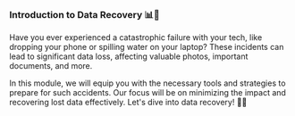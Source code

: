 ### Introduction to Data Recovery 📊🔧

Have you ever experienced a catastrophic failure with your tech, like dropping your phone or spilling water on your laptop? These incidents can lead to significant data loss, affecting valuable photos, important documents, and more. 

In this module, we will equip you with the necessary tools and strategies to prepare for such accidents. Our focus will be on minimizing the impact and recovering lost data effectively. Let's dive into data recovery! 🚀💾